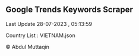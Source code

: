 

## Google Trends Keywords Scraper 
 
Last Update 28-07-2023 , 05:13:59

Country List :
VIETNAM.json



© Abdul Muttaqin 
